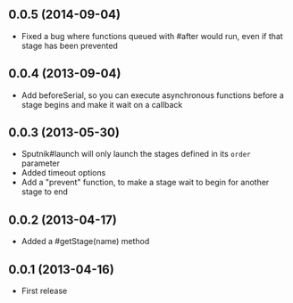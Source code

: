 ## 0.0.5 (2014-09-04)

* Fixed a bug where functions queued with #after would run, even if that stage
  has been prevented

## 0.0.4 (2013-09-04)

* Add beforeSerial, so you can execute asynchronous functions before a stage
  begins and make it wait on a callback

## 0.0.3 (2013-05-30)

* Sputnik#launch will only launch the stages defined in its `order` parameter
* Added timeout options
* Add a "prevent" function, to make a stage wait to begin for another stage to end

## 0.0.2 (2013-04-17)

* Added a #getStage(name) method

## 0.0.1 (2013-04-16)

* First release